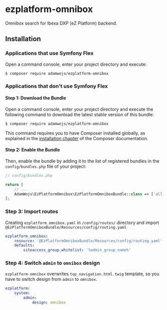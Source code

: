 # ezplatform-omnibox

Omnibox search for Ibexa DXP (eZ Platform) backend.

## Installation

### Applications that use Symfony Flex

Open a command console, enter your project directory and execute:

```console
$ composer require adamwojs/ezplatform-omnibox
```

### Applications that don't use Symfony Flex

#### Step 1: Download the Bundle

Open a command console, enter your project directory and execute the
following command to download the latest stable version of this bundle:

```console
$ composer require adamwojs/ezplatform-omnibox
```

This command requires you to have Composer installed globally, as explained
in the [installation chapter](https://getcomposer.org/doc/00-intro.md) of the Composer documentation.

#### Step 2: Enable the Bundle

Then, enable the bundle by adding it to the list of registered bundles
in the `config/bundles.php` file of your project:

```php
// config/bundles.php

return [
    // ...
    AdamWojs\EzPlatformOmnibox\EzPlatformOmniboxBundle::class => ['all' => true],
];
```

### Step 3: Import routes

Creating `ezplatform_omnibox.yaml` in `/config/routes/` directory and import `@EzPlatformOmniboxBundle/Resources/config/routing.yaml` 

```yaml
ezplatform_omnibox:
    resource: '@EzPlatformOmniboxBundle/Resources/config/routing.yaml'
    defaults:
        siteaccess_group_whitelist: '%admin_group_name%'
```

### Step 4: Switch `admin` to `omnibox` design

`ezplatform-omnibox` overwrites `top_navigation.html.twig` template, 
so you have to switch design from `admin` to `omnibox`. 

```yaml
ezplatform:
    system:
        admin:
            design: omnibox
```
